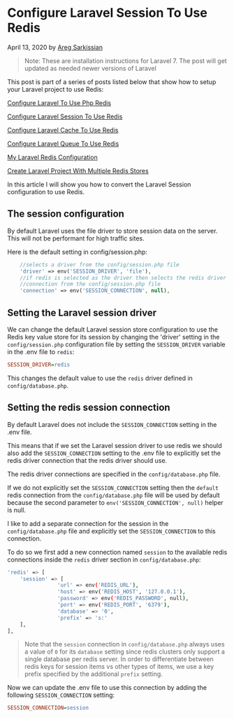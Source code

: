 # Configure Laravel Session To Use Redis

April 13, 2020 by [Areg Sarkissian](https://aregsar.com/about)

> Note: These are installation instructions for Laravel 7. The post will get updated as needed newer versions of Laravel 

This post is part of a series of posts listed below that show how to setup your Laravel project to use Redis:

[Configure Laravel To Use Php Redis](https://aregsar.com/blog/2020/configure-laravel-to-use-php-redis)

[Configure Laravel Session To Use Redis](https://aregsar.com/blog/2020/configure-laravel-session-to-use-redis)

[Configure Laravel Cache To Use Redis](https://aregsar.com/blog/2020/configure-laravel-cache-to-use-redis)

[Configure Laravel Queue To Use Redis](https://aregsar.com/blog/2020/configure-laravel-queue-to-use-redis)

[My Laravel Redis Configuration](https://aregsar.com/blog/2020/my-laravel-redis-configuration)

[Create Laravel Project With Multiple Redis Stores](https://aregsar.com/blog/2020/create-laravel-project-with-multiple-redis-stores)

In this article I will show you how to convert the Laravel Session configuration to use Redis.

## The session configuration

By default Laravel uses the file driver to store session data on the server. This will not be performant for high traffic sites.

Here is the default setting in config/session.php:

```php
    //selects a driver from the config/session.php file
    'driver' => env('SESSION_DRIVER', 'file'),
    //if redis is selected as the driver then selects the redis driver
    //connection from the config/session.php file
    'connection' => env('SESSION_CONNECTION', null),
```

## Setting the Laravel session driver

We can change the default Laravel session store configuration to use the Redis key value store for its session by changing the 'driver' setting in the `config/session.php` configuration file by setting the `SESSION_DRIVER` variable in the .env  file to `redis`:

```ini
SESSION_DRIVER=redis
```

This changes the default value to use the `redis` driver defined in `config/database.php`.

## Setting the redis session connection

By default Laravel does not include the `SESSION_CONNECTION` setting in the .env file.

This means that if we set the  Laravel session driver to use redis we should also add the `SESSION_CONNECTION` setting to the .env file to explicitly set the redis driver connection that the redis driver should use.

The redis driver connections are specified in the `config/database.php` file.

If we do not explicitly set the `SESSION_CONNECTION` setting then the `default` redis connection from the `config/database.php` file will be used by default because the second parameter to `env('SESSION_CONNECTION', null)` helper is null.

I like to add a separate connection for the session in the `config/database.php` file and explicitly set the `SESSION_CONNECTION` to this connection.

To do so we first add a new connection named `session` to the available redis connections inside the `redis` driver section in `config/database.php`:

```bash
'redis' => [
    'session' => [
                'url' => env('REDIS_URL'),
                'host' => env('REDIS_HOST', '127.0.0.1'),
                'password' => env('REDIS_PASSWORD', null),
                'port' => env('REDIS_PORT', '6379'),
                'database' => '0',
                'prefix' => 's:'
    ],
],
```

> Note that the `session` connection in `config/database.php` always uses a value of `0` for its `database` setting since redis clusters only support a single database per redis server. In order to differentiate between redis keys for session items vs other types of items, we use a key prefix specified by the additional `prefix` setting.

Now we can update the .env file to use this connection by adding the following `SESSION_CONNECTION` setting:

```ini
SESSION_CONNECTION=session
```
